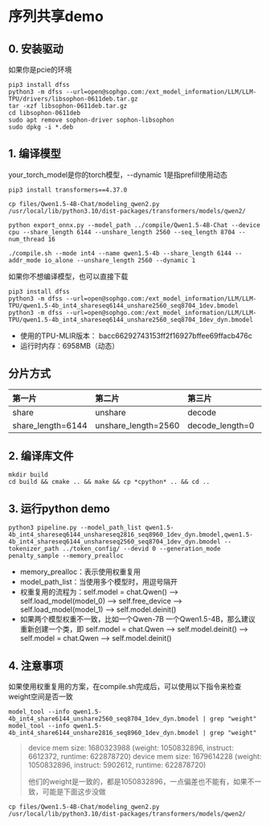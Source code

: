 # 序列共享demo
## 0. 安装驱动

如果你是pcie的环境
```shell
pip3 install dfss
python3 -m dfss --url=open@sophgo.com:/ext_model_information/LLM/LLM-TPU/drivers/libsophon-0611deb.tar.gz
tar -xzf libsophon-0611deb.tar.gz
cd libsophon-0611deb
sudo apt remove sophon-driver sophon-libsophon
sudo dpkg -i *.deb
```


## 1. 编译模型
your_torch_model是你的torch模型，--dynamic 1是指prefill使用动态
```shell
pip3 install transformers==4.37.0

cp files/Qwen1.5-4B-Chat/modeling_qwen2.py /usr/local/lib/python3.10/dist-packages/transformers/models/qwen2/

python export_onnx.py --model_path ../compile/Qwen1.5-4B-Chat --device cpu --share_length 6144 --unshare_length 2560 --seq_length 8704 --num_thread 16

./compile.sh --mode int4 --name qwen1.5-4b --share_length 6144 --addr_mode io_alone --unshare_length 2560 --dynamic 1
```
如果你不想编译模型，也可以直接下载
```shell
pip3 install dfss
python3 -m dfss --url=open@sophgo.com:/ext_model_information/LLM/LLM-TPU/qwen1.5-4b_int4_shareseq6144_unshare2560_seq8704_1dev.bmodel
python3 -m dfss --url=open@sophgo.com:/ext_model_information/LLM/LLM-TPU/qwen1.5-4b_int4_shareseq6144_unshare2560_seq8704_1dev_dyn.bmodel
```
* 使用的TPU-MLIR版本： bacc66292743153ff2f16927bffee69ffacb476c
* 运行时内存：6958MB（动态）

## 分片方式
|第一片                  |第二片                 |第三片              |总长度              |
|:-                     |:-                     |:-                 |:-                 |
|share                  |unshare                |decode             |seq                |
|share_length=6144      |unshare_length=2560    |decode_length=0    |seq_length=8704    |


## 2. 编译库文件
```shell
mkdir build
cd build && cmake .. && make && cp *cpython* .. && cd ..
```


## 3. 运行python demo
```shell
python3 pipeline.py --model_path_list qwen1.5-4b_int4_shareseq6144_unshareseq2816_seq8960_1dev_dyn.bmodel,qwen1.5-4b_int4_shareseq6144_unshareseq2560_seq8704_1dev_dyn.bmodel --tokenizer_path ../token_config/ --devid 0 --generation_mode penalty_sample --memory_prealloc
```
* memory_prealloc：表示使用权重复用
* model_path_list：当使用多个模型时，用逗号隔开
* 权重复用的流程为：self.model = chat.Qwen() --> self.load_model(model_0) --> self.free_device --> self.load_model(model_1) --> self.model.deinit()
* 如果两个模型权重不一致，比如一个Qwen-7B 一个Qwen1.5-4B，那么建议重新创建一个类，即 self.model = chat.Qwen --> self.model.deinit() --> self.model = chat.Qwen --> self.model.deinit()


## 4. 注意事项
如果使用权重复用的方案，在compile.sh完成后，可以使用以下指令来检查weight空间是否一致

```shell
model_tool --info qwen1.5-4b_int4_share6144_unshare2560_seq8704_1dev_dyn.bmodel | grep "weight"
model_tool --info qwen1.5-4b_int4_share6144_unshare2816_seq8960_1dev_dyn.bmodel | grep "weight"
```
> device mem size: 1680323988 (weight: 1050832896, instruct: 6612372, runtime: 622878720)
> device mem size: 1679614228 (weight: 1050832896, instruct: 5902612, runtime: 622878720)
>
> 他们的weight是一致的，都是1050832896，一点偏差也不能有，如果不一致，可能是下面这步没做
```shell
cp files/Qwen1.5-4B-Chat/modeling_qwen2.py /usr/local/lib/python3.10/dist-packages/transformers/models/qwen2/
```
